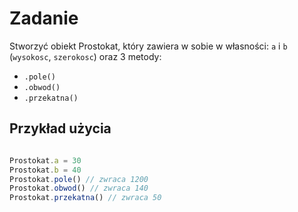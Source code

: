 # Zadanie

Stworzyć obiekt Prostokat, który zawiera w sobie w własności: `a` i `b` (`wysokosc`, `szerokosc`) oraz 3 metody:
- `.pole()`
- `.obwod()`
- `.przekatna()`

## Przykład użycia
```javascript

Prostokat.a = 30
Prostokat.b = 40
Prostokat.pole() // zwraca 1200
Prostokat.obwod() // zwraca 140
Prostokat.przekatna() // zwraca 50
```